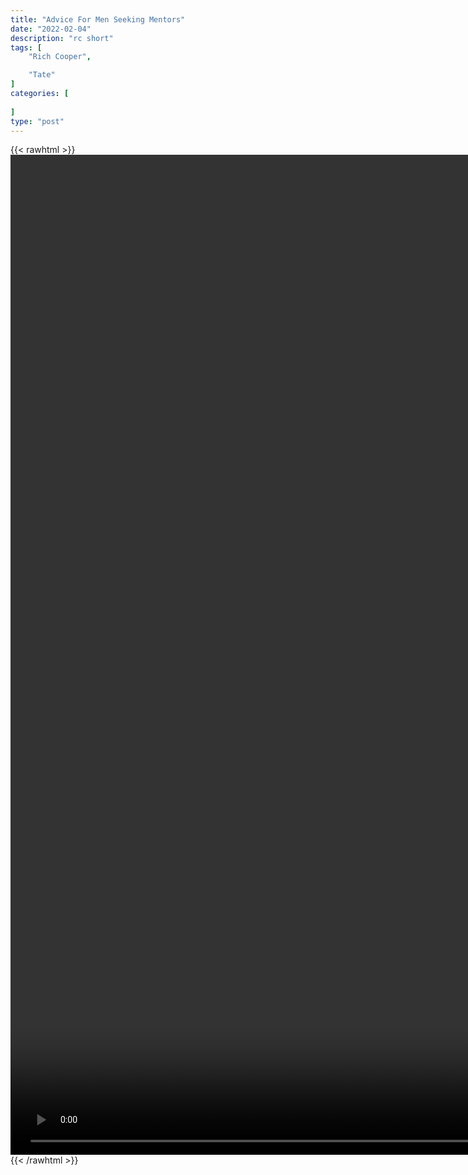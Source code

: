 ```yaml
---
title: "Advice For Men Seeking Mentors"
date: "2022-02-04"
description: "rc short"
tags: [
    "Rich Cooper",

    "Tate"
]
categories: [
    
]
type: "post"
---
```

{{< rawhtml >}}
    <video style="height:40vh;width:auto" overflow="hidden" controls>
        <source src="https://clips.dev00ps.com/Rich%20Cooper/Advice%20For%20Men%20Seeking%20Mentors%20Shorts.mp4" type="video/mp4"> 
    </video>
{{< /rawhtml >}}